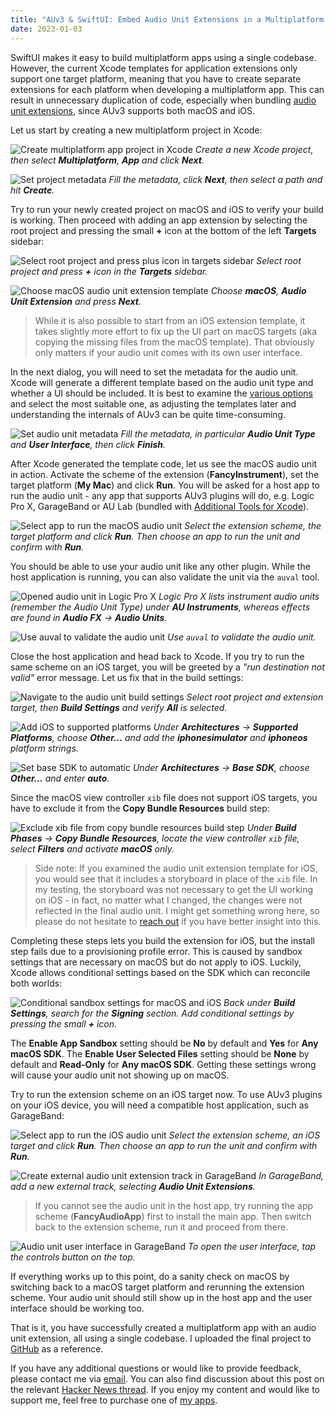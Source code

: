 ```yaml
---
title: "AUv3 & SwiftUI: Embed Audio Unit Extensions in a Multiplatform App"
date: 2023-01-03
---
```

SwiftUI makes it easy to build multiplatform apps using a single codebase. However, the current Xcode templates for application extensions only support one target platform, meaning that you have to create separate extensions for each platform when developing a multiplatform app. This can result in unnecessary duplication of code, especially when bundling [audio unit extensions](https://developer.apple.com/documentation/avfaudio/audio_engine/audio_units/creating_an_audio_unit_extension), since AUv3 supports both macOS and iOS.

Let us start by creating a new multiplatform project in Xcode:

![Create multiplatform app project in Xcode](/img/2023-01-03-multiplatform-audiounit/00-create-project.png)
*Create a new Xcode project, then select __Multiplatform__, __App__ and click __Next__.*

![Set project metadata](/img/2023-01-03-multiplatform-audiounit/01-create-project.png)
*Fill the metadata, click __Next__, then select a path and hit __Create__.*

Try to run your newly created project on macOS and iOS to verify your build is working. Then proceed with adding an app extension by selecting the root project and pressing the small __+__ icon at the bottom of the left __Targets__ sidebar:

![Select root project and press plus icon in targets sidebar](/img/2023-01-03-multiplatform-audiounit/02-add-extension.png)
*Select root project and press __+__ icon in the __Targets__ sidebar.*

![Choose macOS audio unit extension template](/img/2023-01-03-multiplatform-audiounit/03-add-extension.png)
*Choose __macOS__, __Audio Unit Extension__ and press __Next__.*

> While it is also possible to start from an iOS extension template, it takes slightly more effort to fix up the UI part on macOS targets (aka copying the missing files from the macOS template). That obviously only matters if your audio unit comes with its own user interface.

In the next dialog, you will need to set the metadata for the audio unit. Xcode will generate a different template based on the audio unit type and whether a UI should be included. It is best to examine the [various options](https://developer.apple.com/documentation/avfaudio/audio_engine/audio_units/creating_an_audio_unit_extension) and select the most suitable one, as adjusting the templates later and understanding the internals of AUv3 can be quite time-consuming.

![Set audio unit metadata](/img/2023-01-03-multiplatform-audiounit/04-add-extension.png)
*Fill the metadata, in particular __Audio Unit Type__ and __User Interface__, then click __Finish__.*

After Xcode generated the template code, let us see the macOS audio unit in action. Activate the scheme of the extension (__FancyInstrument__), set the target platform (__My Mac__) and click __Run__. You will be asked for a host app to run the audio unit - any app that supports AUv3 plugins will do, e.g. Logic Pro X, GarageBand or AU Lab (bundled with [Additional Tools for Xcode](https://developer.apple.com/download/all/?q=Additional%20Tools%20for%20Xcode)).

![Select app to run the macOS audio unit](/img/2023-01-03-multiplatform-audiounit/05-run-macos.png)
*Select the extension scheme, the target platform and click __Run__. Then choose an app to run the unit and confirm with __Run__.*

You should be able to use your audio unit like any other plugin. While the host application is running, you can also validate the unit via the `auval` tool.

![Opened audio unit in Logic Pro X](/img/2023-01-03-multiplatform-audiounit/06-run-macos.png)
*Logic Pro X lists instrument audio units (remember the Audio Unit Type) under __AU Instruments__, whereas effects are found in __Audio FX__ -> __Audio Units__.*

![Use auval to validate the audio unit](/img/2023-01-03-multiplatform-audiounit/07-run-macos.png)
*Use `auval` to validate the audio unit.*

Close the host application and head back to Xcode. If you try to run the same scheme on an iOS target, you will be greeted by a *"run destination not valid"* error message. Let us fix that in the build settings:

![Navigate to the audio unit build settings](/img/2023-01-03-multiplatform-audiounit/08-build-settings.png)
*Select root project and extension target, then __Build Settings__ and verify __All__ is selected.*

![Add iOS to supported platforms](/img/2023-01-03-multiplatform-audiounit/09-build-settings.png)
*Under __Architectures__ -> __Supported Platforms__, choose __Other...__ and add the __iphonesimulator__ and __iphoneos__ platform strings.*

![Set base SDK to automatic](/img/2023-01-03-multiplatform-audiounit/10-build-settings.png)
*Under __Architectures__ -> __Base SDK__, choose __Other...__ and enter __auto__.*

Since the macOS view controller `xib` file does not support iOS targets, you have to exclude it from the __Copy Bundle Resources__ build step:

![Exclude xib file from copy bundle resources build step](/img/2023-01-03-multiplatform-audiounit/11-build-settings.png)
*Under __Build Phases__ -> __Copy Bundle Resources__, locate the view controller `xib` file, select __Filters__ and activate __macOS__ only.*

> Side note: If you examined the audio unit extension template for iOS, you would see that it includes a storyboard in place of the `xib` file. In my testing, the storyboard was not necessary to get the UI working on iOS - in fact, no matter what I changed, the changes were not reflected in the final audio unit. I might get something wrong here, so please do not hesitate to [reach out](mailto:hello@soakyaudio.com) if you have better insight into this.

Completing these steps lets you build the extension for iOS, but the install step fails due to a provisioning profile error. This is caused by sandbox settings that are necessary on macOS but do not apply to iOS. Luckily, Xcode allows conditional settings based on the SDK which can reconcile both worlds:

![Conditional sandbox settings for macOS and iOS](/img/2023-01-03-multiplatform-audiounit/12-build-settings.png)
*Back under __Build Settings__, search for the __Signing__ section. Add conditional settings by pressing the small __+__ icon.*

The __Enable App Sandbox__ setting should be __No__ by default and __Yes__ for __Any macOS SDK__. The __Enable User Selected Files__ setting should be __None__ by default and __Read-Only__ for __Any macOS SDK__. Getting these settings wrong will cause your audio unit not showing up on macOS.

Try to run the extension scheme on an iOS target now. To use AUv3 plugins on your iOS device, you will need a compatible host application, such as GarageBand:

![Select app to run the iOS audio unit](/img/2023-01-03-multiplatform-audiounit/13-run-ios.png)
*Select the extension scheme, an iOS target and click __Run__. Then choose an app to run the unit and confirm with __Run__.*

![Create external audio unit extension track in GarageBand](/img/2023-01-03-multiplatform-audiounit/14-run-ios.png)
*In GarageBand, add a new external track, selecting __Audio Unit Extensions__.*

> If you cannot see the audio unit in the host app, try running the app scheme (__FancyAudioApp__) first to install the main app. Then switch back to the extension scheme, run it and proceed from there.

![Audio unit user interface in GarageBand](/img/2023-01-03-multiplatform-audiounit/15-run-ios.png)
*To open the user interface, tap the controls button on the top.*

If everything works up to this point, do a sanity check on macOS by switching back to a macOS target platform and rerunning the extension scheme. Your audio unit should still show up in the host app and the user interface should be working too.

That is it, you have successfully created a multiplatform app with an audio unit extension, all using a single codebase. I uploaded the final project to [GitHub](https://github.com/soakyaudio/multiplatform-audiounit) as a reference.

If you have any additional questions or would like to provide feedback, please contact me via [email](mailto:hello@soakyaudio.com). You can also find discussion about this post on the relevant [Hacker News thread](https://news.ycombinator.com/item?id=34266028). If you enjoy my content and would like to support me, feel free to purchase one of [my apps](https://apps.apple.com/developer/micha-hanselmann/id1544237803).

